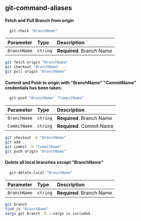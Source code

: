 
## git-command-aliases

#### Fetch and Pull Branch from origin

```bash
  git-check "BranchName"
```

| Parameter | Type     | Description                |
| :-------- | :------- | :------------------------- |
| `BranchName` | `string` | **Required**. Branch Name |

```bash
git fetch origin "BranchName"
git checkout "BranchName"
git pull origin "BranchName"
```

#### Commit and Push to origin with "BranchName" "CommitName" credentials has been taken.

```bash
  git-push "BranchName" "CommitName"
```

| Parameter | Type     | Description                |
| :-------- | :------- | :------------------------- |
| `BranchName` | `string` | **Required**. Branch Name |
| `CommitName` | `string` | **Required**. Commit Name |

```bash
git checkout -b "BranchName"
git add .
git commit -m "CommitName"
git push origin "BranchName"
```


#### Delete all local branches except "BranchName"

```bash
  git-delete-local "BranchName"
```

| Parameter | Type     | Description                |
| :-------- | :------- | :------------------------- |
| `BranchName` | `string` | **Required**. Branch Name |

```bash
git branch
find /v "BranchName"
xargs git branch -D ::xargs is included.
```
